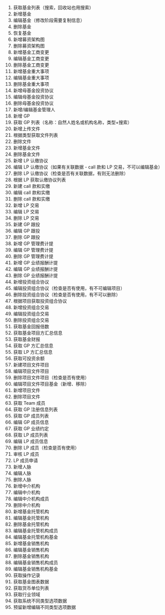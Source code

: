 1. 获取基金列表（搜索，回收站也用搜索）
2. 新增基金
3. 编辑基金（修改阶段需要复制信息）
4. 删除基金
5. 恢复基金
6. 新增募资架构图
7. 删除募资架构图
8. 新增基金工商变更
9. 编辑基金工商变更
10. 删除基金工商变更
11. 新增基金重大事项
12. 编辑基金重大事项
13. 删除基金重大事项
14. 新增母基金投资协议
15. 编辑母基金投资协议
16. 删除母基金投资协议
17. 新增/编辑基金管理人
18. 新增 GP
19. 获取 GP 列表（名称：自然人姓名或机构名称，类型+搜索）
20. 新增上传文件
21. 根据类型获取文件列表
22. 删除文件
23. 新增基金文件
24. 删除基金文件
25. 新增 LP 认缴协议
26. 编辑 LP 认缴协议（如果有关联数据 - call 款和 LP 交易，不可以编辑基金）
27. 删除 LP 认缴协议（检查是否有关联数据，有则无法删除）
28. 根据 LP 获取认缴协议列表
29. 新建 call 款和实缴
30. 编辑 call 款和实缴
31. 删除 call 款和实缴
32. 新增 LP 交易
33. 编辑 LP 交易
34. 删除 LP 交易
35. 新建 GP 跟投
36. 编辑 GP 跟投
37. 删除 GP 跟投
38. 新增 GP 管理费计提
39. 编辑 GP 管理费计提
40. 删除 GP 管理费计提
41. 新增 GP 业绩报酬计提
42. 编辑 GP 业绩报酬计提
43. 删除 GP 业绩报酬计提
44. 新增投资组合协议
45. 编辑投资组合协议（检查是否有使用，有不可编辑项目）
46. 删除投资组合协议（检查是否有使用，有不可以删除）
47. 根据项目获取投资组合协议
48. 新增投资组合交易
49. 编辑投资组合交易
50. 删除投资组合交易
51. 获取基金回报倍数
52. 获取基金项目方汇总信息
53. 获取基金财报
54. 获取 GP 方汇总信息
55. 获取 LP 方汇总信息
56. 获取可投资余额
57. 新建项目文件项目
58. 编辑项目文件项目
59. 删除项目文件项目（检查是否有使用）
60. 编辑项目文件项目基金（新增、移除）
61. 新增项目文件
62. 删除项目文件
63. 获取 Team 成员
64. 获取 GP 注册信息列表
65. 获取 GP 成员列表
66. 编辑 GP 成员信息
67. 获取 GP 业绩约定
68. 获取 LP 成员列表
69. 编辑 LP 成员信息
70. 删除 LP 成员（检查是否有使用）
71. 审核 LP 成员
72. LP 成员申请
73. 新增人脉
74. 编辑人脉
75. 删除人脉
76. 新增中介机构
77. 编辑中介机构
78. 编辑中介机构成员
79. 删除中介机构
80. 新增基金托管机构
81. 编辑基金托管机构
82. 删除基金托管机构
83. 编辑基金托管机构成员
84. 编辑基金托管机构基金
85. 新增基金销售机构
86. 编辑基金销售机构
87. 删除基金销售机构
88. 编辑基金销售机构成员
89. 编辑基金销售机构基金
90. 获取操作记录
91. 获取基金图表数据
92. 获取货币单位列表
93. 获取行业领域
94. 获取系统不同类型选项数据
95. 预留新增编辑不同类型选项数据